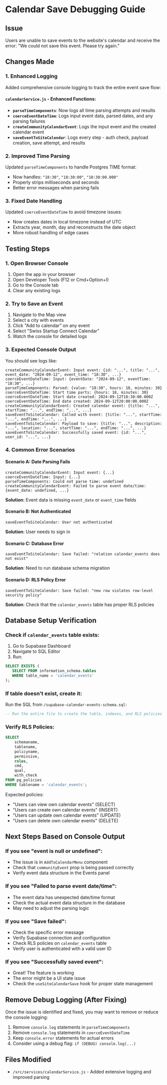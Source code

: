 # Calendar Save Debugging Guide

## Issue
Users are unable to save events to the website's calendar and receive the error: "We could not save this event. Please try again."

## Changes Made

### 1. Enhanced Logging
Added comprehensive console logging to track the entire event save flow:

#### `calendarService.js` - Enhanced Functions:
- **`parseTimeComponents`**: Now logs all time parsing attempts and results
- **`coerceEventDateTime`**: Logs input event data, parsed dates, and any parsing failures
- **`createCommunityCalendarEvent`**: Logs the input event and the created calendar event
- **`saveEventToSiteCalendar`**: Logs every step - auth check, payload creation, save attempt, and results

### 2. Improved Time Parsing
Updated `parseTimeComponents` to handle Postgres TIME format:
- Now handles: `"18:30"`, `"18:30:00"`, `"18:30:00.000"`
- Properly strips milliseconds and seconds
- Better error messages when parsing fails

### 3. Fixed Date Handling
Updated `coerceEventDateTime` to avoid timezone issues:
- Now creates dates in local timezone instead of UTC
- Extracts year, month, day and reconstructs the date object
- More robust handling of edge cases

## Testing Steps

### 1. Open Browser Console
1. Open the app in your browser
2. Open Developer Tools (F12 or Cmd+Option+I)
3. Go to the Console tab
4. Clear any existing logs

### 2. Try to Save an Event
1. Navigate to the Map view
2. Select a city with events
3. Click "Add to calendar" on any event
4. Select "Swiss Startup Connect Calendar"
5. Watch the console for detailed logs

### 3. Expected Console Output

You should see logs like:
```
createCommunityCalendarEvent: Input event: {id: "...", title: "...", event_date: "2024-09-12", event_time: "18:30", ...}
coerceEventDateTime: Input: {eventDate: "2024-09-12", eventTime: "18:30", ...}
parseTimeComponents: Parsed: {value: "18:30", hours: 18, minutes: 30}
coerceEventDateTime: Start time parts: {hours: 18, minutes: 30}
coerceEventDateTime: Start date created: 2024-09-12T18:30:00.000Z
coerceEventDateTime: End date created: 2024-09-12T20:00:00.000Z
createCommunityCalendarEvent: Created calendar event: {title: "...", startTime: "...", endTime: "...", ...}
saveEventToSiteCalendar: Called with event: {title: "...", startTime: "...", endTime: "...", ...}
saveEventToSiteCalendar: Payload to save: {title: "...", description: "...", location: "...", startTime: "...", endTime: "...", ...}
saveEventToSiteCalendar: Successfully saved event: {id: "...", user_id: "...", ...}
```

### 4. Common Error Scenarios

#### Scenario A: Date Parsing Fails
```
createCommunityCalendarEvent: Input event: {...}
coerceEventDateTime: Input: {...}
parseTimeComponents: Could not parse time: undefined
createCommunityCalendarEvent: Failed to parse event date/time: {event_date: undefined, ...}
```
**Solution**: Event data is missing `event_date` or `event_time` fields

#### Scenario B: Not Authenticated
```
saveEventToSiteCalendar: User not authenticated
```
**Solution**: User needs to sign in

#### Scenario C: Database Error
```
saveEventToSiteCalendar: Save failed: "relation calendar_events does not exist"
```
**Solution**: Need to run database schema migration

#### Scenario D: RLS Policy Error
```
saveEventToSiteCalendar: Save failed: "new row violates row-level security policy"
```
**Solution**: Check that the `calendar_events` table has proper RLS policies

## Database Setup Verification

### Check if `calendar_events` table exists:

1. Go to Supabase Dashboard
2. Navigate to SQL Editor
3. Run:
```sql
SELECT EXISTS (
   SELECT FROM information_schema.tables 
   WHERE table_name = 'calendar_events'
);
```

### If table doesn't exist, create it:

Run the SQL from `/supabase-calendar-events-schema.sql`:

```sql
-- Run the entire file to create the table, indexes, and RLS policies
```

### Verify RLS Policies:

```sql
SELECT
    schemaname,
    tablename,
    policyname,
    permissive,
    roles,
    cmd,
    qual,
    with_check
FROM pg_policies
WHERE tablename = 'calendar_events';
```

Expected policies:
- "Users can view own calendar events" (SELECT)
- "Users can create own calendar events" (INSERT)
- "Users can update own calendar events" (UPDATE)
- "Users can delete own calendar events" (DELETE)

## Next Steps Based on Console Output

### If you see "event is null or undefined":
- The issue is in `AddToCalendarMenu` component
- Check that `communityEvent` prop is being passed correctly
- Verify event data structure in the Events panel

### If you see "Failed to parse event date/time":
- The event data has unexpected date/time format
- Check the actual event data structure in the database
- May need to adjust the parsing logic

### If you see "Save failed":
- Check the specific error message
- Verify Supabase connection and configuration
- Check RLS policies on `calendar_events` table
- Verify user is authenticated with a valid user ID

### If you see "Successfully saved event":
- Great! The feature is working
- The error might be a UI state issue
- Check the `useSiteCalendarSave` hook for proper state management

## Remove Debug Logging (After Fixing)

Once the issue is identified and fixed, you may want to remove or reduce the console logging:

1. Remove `console.log` statements in `parseTimeComponents`
2. Remove `console.log` statements in `coerceEventDateTime`  
3. Keep `console.error` statements for actual errors
4. Consider using a debug flag: `if (DEBUG) console.log(...)`

## Files Modified

- `/src/services/calendarService.js` - Added extensive logging and improved parsing


